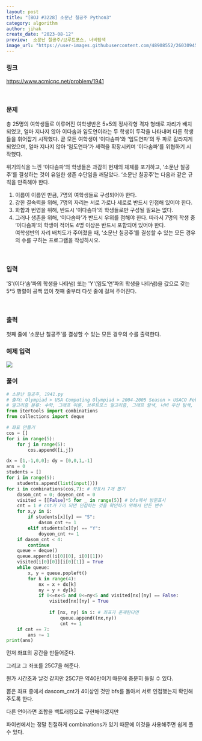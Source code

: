 ```yaml
---
layout: post
title: "[BOJ #3228] 소문난 칠공주 Python3"
category: algorithm
author: jihak
create_date: "2023-08-12"
preview:  소문난 칠공주/브루트포스, 너비탐색
image_url: "https://user-images.githubusercontent.com/48908552/260309451-88f3b84e-582f-4f8d-8734-7cc19e3e6822.png"
---
```


### 링크

<a href= "https://www.acmicpc.net/problem/1941">https://www.acmicpc.net/problem/1941</a>

<br>

### 문제

총 25명의 여학생들로 이루어진 여학생반은 5×5의 정사각형 격자 형태로 자리가 배치되었고, 얼마 지나지 않아 이다솜과 임도연이라는 두 학생이 두각을 나타내며 다른 학생들을 휘어잡기 시작했다. 곧 모든 여학생이 ‘이다솜파’와 ‘임도연파’의 두 파로 갈라지게 되었으며, 얼마 지나지 않아 ‘임도연파’가 세력을 확장시키며 ‘이다솜파’를 위협하기 시작했다.

위기의식을 느낀 ‘이다솜파’의 학생들은 과감히 현재의 체제를 포기하고, ‘소문난 칠공주’를 결성하는 것이 유일한 생존 수단임을 깨달았다. ‘소문난 칠공주’는 다음과 같은 규칙을 만족해야 한다.

1. 이름이 이름인 만큼, 7명의 여학생들로 구성되어야 한다.
2. 강한 결속력을 위해, 7명의 자리는 서로 가로나 세로로 반드시 인접해 있어야 한다.
3. 화합과 번영을 위해, 반드시 ‘이다솜파’의 학생들로만 구성될 필요는 없다.
4. 그러나 생존을 위해, ‘이다솜파’가 반드시 우위를 점해야 한다. 따라서 7명의 학생 중 ‘이다솜파’의 학생이 적어도 4명 이상은 반드시 포함되어 있어야 한다.    
여학생반의 자리 배치도가 주어졌을 때, ‘소문난 칠공주’를 결성할 수 있는 모든 경우의 수를 구하는 프로그램을 작성하시오.

<br>

### 입력

'S'(이다‘솜’파의 학생을 나타냄) 또는 'Y'(임도‘연’파의 학생을 나타냄)을 값으로 갖는 5*5 행렬이 공백 없이 첫째 줄부터 다섯 줄에 걸쳐 주어진다.

<br>

### 출력

첫째 줄에 ‘소문난 칠공주’를 결성할 수 있는 모든 경우의 수를 출력한다.  


### 예제 입력

<img src="https://user-images.githubusercontent.com/48908552/260309043-7e7a531e-c460-4529-b83b-400bb98f498d.png"/>

<br>

### 풀이


```python
# 소문난 칠공주, 1941.py
# 출처: Olympiad > USA Computing Olympiad > 2004-2005 Season > USACO February 2005 Contest > Silver 2번
# 알고리즘 분류: 수학, 그래프 이론, 브루트포스 알고리즘, 그래프 탐색, 너비 우선 탐색, 조합론, 백트래킹
from itertools import combinations
from collections import deque

# 좌표 만들기
cos = []
for i in range(5):
    for j in range(5):
        cos.append([i,j])

dx = [1,-1,0,0]; dy = [0,0,1,-1]
ans = 0
students = []
for i in range(5):
    students.append(list(input()))
for i in combinations(cos,7): # 좌표서 7개 뽑기
    dasom_cnt = 0; doyeon_cnt = 0
    visited = [[False]*5 for _ in range(5)] # bfs에서 방문표시
    cnt = 1 # cnt가 7이 되면 인접하는 것을 확인하기 위해서 만든 변수
    for x,y in i:
        if students[x][y] == "S":
            dasom_cnt += 1         
        elif students[x][y] == "Y":
            doyeon_cnt += 1
    if dasom_cnt < 4:
        continue
    queue = deque()
    queue.append((i[0][0], i[0][1]))
    visited[i[0][0]][i[0][1]] = True
    while queue:
        x, y = queue.popleft()
        for k in range(4):
            nx = x + dx[k]
            ny = y + dy[k]
            if 0<=nx<5 and 0<=ny<5 and visited[nx][ny] == False:
                visited[nx][ny] = True
                
                if [nx, ny] in i: # 좌표가 존재한다면 
                    queue.append((nx,ny)) 
                    cnt += 1
    if cnt == 7:
        ans += 1
print(ans)

```
먼저 좌표의 공간을 만들어준다.

그리고 그 좌표를 25C7을 해준다.

뭔가 시간초과 날것 같지만 25C7은 약40만이기 때문에 충분히 돌릴 수 있다.

 

뽑은 좌표 중에서 dascom_cnt가 4이상인 것만 bfs를 돌아서 서로 인접했는지 확인해주도록 한다.

 

다른 언어라면 조합을 백트래킹으로 구현해야겠지만

파이썬에서는 정말 친절하게 combinations가 있기 때문에 이것을 사용해주면 쉽게 풀 수 있다.
<br>